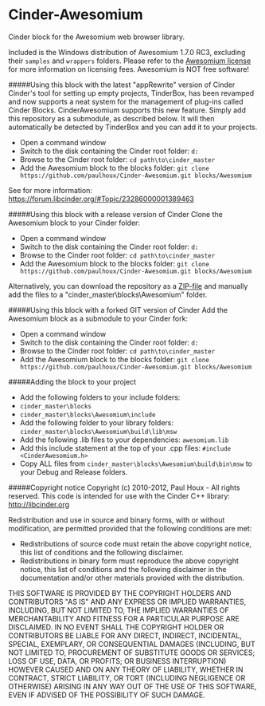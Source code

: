 Cinder-Awesomium
================

Cinder block for the Awesomium web browser library.


Included is the Windows distribution of Awesomium 1.7.0 RC3, excluding their ```samples``` and ```wrappers``` folders. Please refer to the [Awesomium license](https://raw.github.com/paulhoux/Cinder-Awesomium/master/LICENSE.txt) for more information on licensing fees. Awesomium is NOT free software!


#####Using this block with the latest "appRewrite" version of Cinder
Cinder's tool for setting up empty projects, TinderBox, has been revamped and now supports a neat system for the management of plug-ins called Cinder Blocks. CinderAwesomium supports this new feature. Simply add this repository as a submodule, as described below. It will then automatically be detected by TinderBox and you can add it to your projects.
* Open a command window
* Switch to the disk containing the Cinder root folder: ```d:```
* Browse to the Cinder root folder: ```cd path\to\cinder_master```
* Add the Awesomium block to the blocks folder: ```git clone https://github.com/paulhoux/Cinder-Awesomium.git blocks/Awesomium```

See for more information:
https://forum.libcinder.org/#Topic/23286000001389463


#####Using this block with a release version of Cinder
Clone the Awesomium block to your Cinder folder:
* Open a command window
* Switch to the disk containing the Cinder root folder: ```d:```
* Browse to the Cinder root folder: ```cd path\to\cinder_master```
* Add the Awesomium block to the blocks folder: ```git clone https://github.com/paulhoux/Cinder-Awesomium.git blocks/Awesomium```

Alternatively, you can download the repository as a [ZIP-file](https://github.com/paulhoux/Cinder-Awesomium/zipball/master) and manually add the files to a "cinder_master\blocks\Awesomium" folder.


#####Using this block with a forked GIT version of Cinder
Add the Awesomium block as a submodule to your Cinder fork:
* Open a command window
* Switch to the disk containing the Cinder root folder: ```d:```
* Browse to the Cinder root folder: ```cd path\to\cinder_master```
* Add the Awesomium block to the blocks folder: ```git clone https://github.com/paulhoux/Cinder-Awesomium.git blocks/Awesomium```


#####Adding the block to your project
* Add the following folders to your include folders: 
 * ```cinder_master\blocks```
 * ```cinder_master\blocks\Awesomium\include``` 
* Add the following folder to your library folders: ```cinder_master\blocks\Awesomium\build\lib\msw```
* Add the following .lib files to your dependencies: ```awesomium.lib```
* Add this include statement at the top of your .cpp files: ```#include <CinderAwesomium.h>```
* Copy ALL files from ```cinder_master\blocks\Awesomium\build\bin\msw``` to your Debug and Release folders.


#####Copyright notice
Copyright (c) 2010-2012, Paul Houx - All rights reserved.
This code is intended for use with the Cinder C++ library: http://libcinder.org

Redistribution and use in source and binary forms, with or without modification, are permitted provided that
the following conditions are met:

* Redistributions of source code must retain the above copyright notice, this list of conditions and the following disclaimer.
* Redistributions in binary form must reproduce the above copyright notice, this list of conditions and	the following disclaimer in the documentation and/or other materials provided with the distribution.

THIS SOFTWARE IS PROVIDED BY THE COPYRIGHT HOLDERS AND CONTRIBUTORS "AS IS" AND ANY EXPRESS OR IMPLIED WARRANTIES, INCLUDING, BUT NOT LIMITED TO, THE IMPLIED WARRANTIES OF MERCHANTABILITY AND FITNESS FOR A PARTICULAR PURPOSE ARE DISCLAIMED. IN NO EVENT SHALL THE COPYRIGHT HOLDER OR CONTRIBUTORS BE LIABLE FOR ANY DIRECT, INDIRECT, INCIDENTAL, SPECIAL, EXEMPLARY, OR CONSEQUENTIAL DAMAGES (INCLUDING, BUT NOT LIMITED TO, PROCUREMENT OF SUBSTITUTE GOODS OR SERVICES; LOSS OF USE, DATA, OR PROFITS; OR BUSINESS INTERRUPTION) HOWEVER CAUSED AND ON ANY THEORY OF LIABILITY, WHETHER IN CONTRACT, STRICT LIABILITY, OR TORT (INCLUDING
NEGLIGENCE OR OTHERWISE) ARISING IN ANY WAY OUT OF THE USE OF THIS SOFTWARE, EVEN IF ADVISED OF THE POSSIBILITY OF SUCH DAMAGE.
